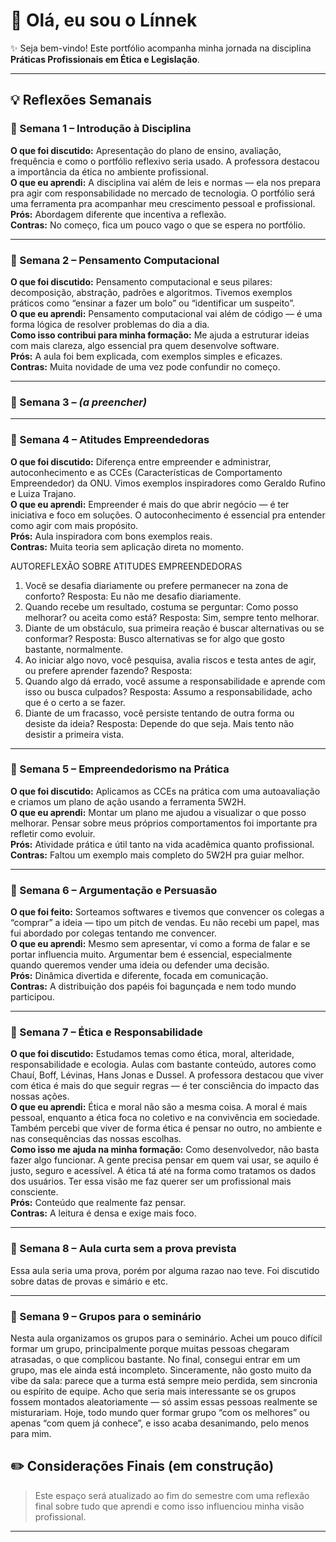 # 👋 Olá, eu sou o Línnek

✨ Seja bem-vindo! Este portfólio acompanha minha jornada na disciplina **Práticas Profissionais em Ética e Legislação**.

---


## 💡 Reflexões Semanais


### 📅 Semana 1 – Introdução à Disciplina  
**O que foi discutido:** Apresentação do plano de ensino, avaliação, frequência e como o portfólio reflexivo seria usado. A professora destacou a importância da ética no ambiente profissional.  
**O que eu aprendi:** A disciplina vai além de leis e normas — ela nos prepara pra agir com responsabilidade no mercado de tecnologia. O portfólio será uma ferramenta pra acompanhar meu crescimento pessoal e profissional.  
**Prós:** Abordagem diferente que incentiva a reflexão.  
**Contras:** No começo, fica um pouco vago o que se espera no portfólio.

---

### 📅 Semana 2 – Pensamento Computacional  
**O que foi discutido:** Pensamento computacional e seus pilares: decomposição, abstração, padrões e algoritmos. Tivemos exemplos práticos como “ensinar a fazer um bolo” ou “identificar um suspeito”.  
**O que eu aprendi:** Pensamento computacional vai além de código — é uma forma lógica de resolver problemas do dia a dia.  
**Como isso contribui para minha formação:** Me ajuda a estruturar ideias com mais clareza, algo essencial pra quem desenvolve software.  
**Prós:** A aula foi bem explicada, com exemplos simples e eficazes.  
**Contras:** Muita novidade de uma vez pode confundir no começo.

---

### 📅 Semana 3 – *(a preencher)*


---

### 📅 Semana 4 – Atitudes Empreendedoras  
**O que foi discutido:** Diferença entre empreender e administrar, autoconhecimento e as CCEs (Características de Comportamento Empreendedor) da ONU. Vimos exemplos inspiradores como Geraldo Rufino e Luiza Trajano.  
**O que eu aprendi:** Empreender é mais do que abrir negócio — é ter iniciativa e foco em soluções. O autoconhecimento é essencial pra entender como agir com mais propósito.  
**Prós:** Aula inspiradora com bons exemplos reais.  
**Contras:** Muita teoria sem aplicação direta no momento.

AUTOREFLEXÃO SOBRE ATITUDES EMPREENDEDORAS
1) Você se desafia diariamente ou prefere permanecer na zona de
conforto?
Resposta: Eu não me desafio diariamente.
3) Quando recebe um resultado, costuma se perguntar: Como posso
melhorar? ou aceita como está?
Resposta: Sim, sempre tento melhorar.
5) Diante de um obstáculo, sua primeira reação é buscar alternativas
ou se conformar?
Resposta: Busco alternativas se for algo que gosto bastante, normalmente.
7) Ao iniciar algo novo, você pesquisa, avalia riscos e testa antes de
agir, ou prefere aprender fazendo?
Resposta:
9) Quando algo dá errado, você assume a responsabilidade e
aprende com isso ou busca culpados?
Resposta: Assumo a responsabilidade, acho que é o certo a se fazer.
11) Diante de um fracasso, você persiste tentando de outra forma ou
desiste da ideia?
Resposta: Depende do que seja. Mais tento não desistir a primeira vista.
---

### 📅 Semana 5 – Empreendedorismo na Prática  
**O que foi discutido:** Aplicamos as CCEs na prática com uma autoavaliação e criamos um plano de ação usando a ferramenta 5W2H.  
**O que eu aprendi:** Montar um plano me ajudou a visualizar o que posso melhorar. Pensar sobre meus próprios comportamentos foi importante pra refletir como evoluir.  
**Prós:** Atividade prática e útil tanto na vida acadêmica quanto profissional.  
**Contras:** Faltou um exemplo mais completo do 5W2H pra guiar melhor.

---

### 📅 Semana 6 – Argumentação e Persuasão  
**O que foi feito:** Sorteamos softwares e tivemos que convencer os colegas a “comprar” a ideia — tipo um pitch de vendas. Eu não recebi um papel, mas fui abordado por colegas tentando me convencer.  
**O que eu aprendi:** Mesmo sem apresentar, vi como a forma de falar e se portar influencia muito. Argumentar bem é essencial, especialmente quando queremos vender uma ideia ou defender uma decisão.  
**Prós:** Dinâmica divertida e diferente, focada em comunicação.  
**Contras:** A distribuição dos papéis foi bagunçada e nem todo mundo participou.

---

### 📅 Semana 7 – Ética e Responsabilidade  
**O que foi discutido:** Estudamos temas como ética, moral, alteridade, responsabilidade e ecologia. Aulas com bastante conteúdo, autores como Chauí, Boff, Lévinas, Hans Jonas e Dussel. A professora destacou que viver com ética é mais do que seguir regras — é ter consciência do impacto das nossas ações.  
**O que eu aprendi:** Ética e moral não são a mesma coisa. A moral é mais pessoal, enquanto a ética foca no coletivo e na convivência em sociedade. Também percebi que viver de forma ética é pensar no outro, no ambiente e nas consequências das nossas escolhas.  
**Como isso me ajuda na minha formação:** Como desenvolvedor, não basta fazer algo funcionar. A gente precisa pensar em quem vai usar, se aquilo é justo, seguro e acessível. A ética tá até na forma como tratamos os dados dos usuários. Ter essa visão me faz querer ser um profissional mais consciente.  
**Prós:** Conteúdo que realmente faz pensar.  
**Contras:** A leitura é densa e exige mais foco.

---

### 📅 Semana 8 – Aula curta sem a prova prevista
Essa aula seria uma prova, porém por alguma razao nao teve. Foi discutido sobre datas de provas e simário e etc. 

---

### 📅 Semana 9 – Grupos para o seminário
Nesta aula organizamos os grupos para o seminário. Achei um pouco difícil formar um grupo, principalmente porque muitas pessoas chegaram atrasadas, o que complicou bastante. No final, consegui entrar em um grupo, mas ele ainda está incompleto. Sinceramente, não gosto muito da vibe da sala: parece que a turma está sempre meio perdida, sem sincronia ou espírito de equipe. Acho que seria mais interessante se os grupos fossem montados aleatoriamente — só assim essas pessoas realmente se misturariam. Hoje, todo mundo quer formar grupo “com os melhores” ou apenas “com quem já conhece”, e isso acaba desanimando, pelo menos para mim.

## ✏️ Considerações Finais (em construção)

> Este espaço será atualizado ao fim do semestre com uma reflexão final sobre tudo que aprendi e como isso influenciou minha visão profissional.

---
